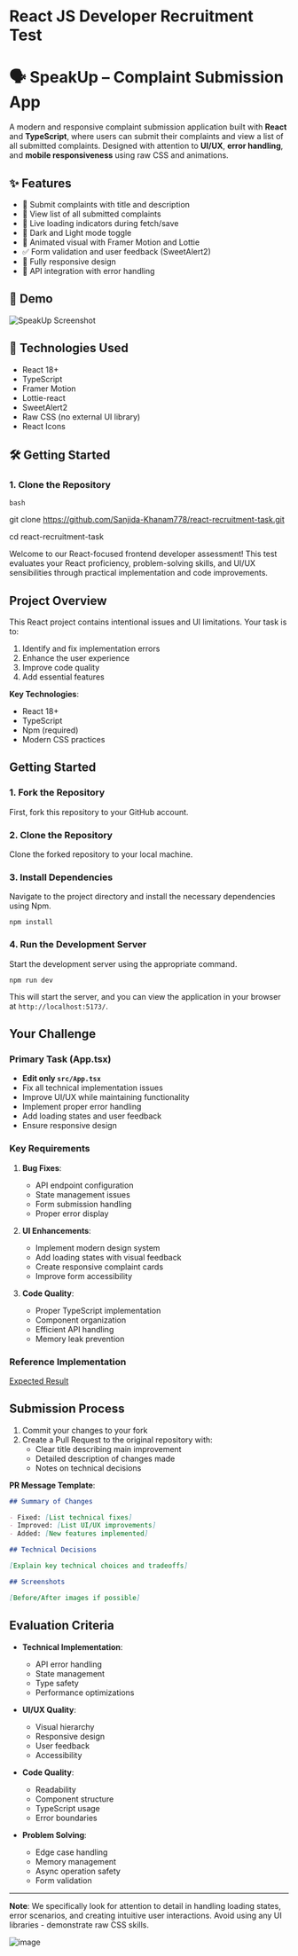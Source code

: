 # React JS Developer Recruitment Test

# 🗣️ SpeakUp – Complaint Submission App

A modern and responsive complaint submission application built with **React** and **TypeScript**, where users can submit their complaints and view a list of all submitted complaints. Designed with attention to **UI/UX**, **error handling**, and **mobile responsiveness** using raw CSS and animations.

## ✨ Features

- 📝 Submit complaints with title and description
- 📄 View list of all submitted complaints
- 🔁 Live loading indicators during fetch/save
- 🌙 Dark and Light mode toggle
- 🧠 Animated visual with Framer Motion and Lottie
- ✅ Form validation and user feedback (SweetAlert2)
- 📱 Fully responsive design
- 🔗 API integration with error handling

## 📸 Demo

![SpeakUp Screenshot](https://i.imgur.com/your-screenshot-link.png) <!-- Optional: Add screenshot link -->

## 🚀 Technologies Used

- React 18+
- TypeScript
- Framer Motion
- Lottie-react
- SweetAlert2
- Raw CSS (no external UI library)
- React Icons

## 🛠️ Getting Started

### 1. Clone the Repository

```bash```

git clone https://github.com/Sanjida-Khanam778/react-recruitment-task.git

cd react-recruitment-task


Welcome to our React-focused frontend developer assessment! This test evaluates your React proficiency, problem-solving skills, and UI/UX sensibilities through practical implementation and code improvements.

## Project Overview

This React project contains intentional issues and UI limitations. Your task is to:

1. Identify and fix implementation errors
2. Enhance the user experience
3. Improve code quality
4. Add essential features

**Key Technologies**:

- React 18+
- TypeScript
- Npm (required)
- Modern CSS practices

## Getting Started

### 1. Fork the Repository

First, fork this repository to your GitHub account.

### 2. Clone the Repository

Clone the forked repository to your local machine.

### 3. Install Dependencies

Navigate to the project directory and install the necessary dependencies using Npm.

```
npm install
```

### 4. Run the Development Server

Start the development server using the appropriate command.

```
npm run dev
```

This will start the server, and you can view the application in your browser at `http://localhost:5173/`.

## Your Challenge

### Primary Task (App.tsx)

- **Edit only `src/App.tsx`**
- Fix all technical implementation issues
- Improve UI/UX while maintaining functionality
- Implement proper error handling
- Add loading states and user feedback
- Ensure responsive design

### Key Requirements

1. **Bug Fixes**:

   - API endpoint configuration
   - State management issues
   - Form submission handling
   - Proper error display

2. **UI Enhancements**:

   - Implement modern design system
   - Add loading states with visual feedback
   - Create responsive complaint cards
   - Improve form accessibility

3. **Code Quality**:
   - Proper TypeScript implementation
   - Component organization
   - Efficient API handling
   - Memory leak prevention

### Reference Implementation

[Expected Result](https://sugary-vue-recruitment-demo.netlify.app/)

## Submission Process

1. Commit your changes to your fork
2. Create a Pull Request to the original repository with:
   - Clear title describing main improvement
   - Detailed description of changes made
   - Notes on technical decisions

**PR Message Template**:

```markdown
## Summary of Changes

- Fixed: [List technical fixes]
- Improved: [List UI/UX improvements]
- Added: [New features implemented]

## Technical Decisions

[Explain key technical choices and tradeoffs]

## Screenshots

[Before/After images if possible]
```

## Evaluation Criteria

- **Technical Implementation**:

  - API error handling
  - State management
  - Type safety
  - Performance optimizations

- **UI/UX Quality**:

  - Visual hierarchy
  - Responsive design
  - User feedback
  - Accessibility

- **Code Quality**:

  - Readability
  - Component structure
  - TypeScript usage
  - Error boundaries

- **Problem Solving**:
  - Edge case handling
  - Memory management
  - Async operation safety
  - Form validation

---

**Note**: We specifically look for attention to detail in handling loading states, error scenarios, and creating intuitive user interactions. Avoid using any UI libraries - demonstrate raw CSS skills.

![image](https://github.com/user-attachments/assets/311c420f-eaf5-4a0e-a654-92cb389dde01)


